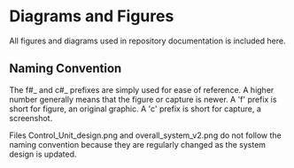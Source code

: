 # Diagrams and Figures

All figures and diagrams used in repository documentation is included here.

## Naming Convention

The f#_ and c#_ prefixes are simply used for ease of reference. A higher number generally means that the figure or capture is newer. A 'f' prefix is short for figure, an original graphic. A 'c' prefix is short for capture, a screenshot.

Files Control_Unit_design.png and overall_system_v2.png do not follow the naming convention because they are regularly changed as the system design is updated.
